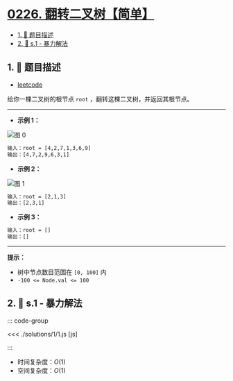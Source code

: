 # [0226. 翻转二叉树【简单】](https://github.com/tnotesjs/TNotes.leetcode/tree/main/notes/0226.%20%E7%BF%BB%E8%BD%AC%E4%BA%8C%E5%8F%89%E6%A0%91%E3%80%90%E7%AE%80%E5%8D%95%E3%80%91)

<!-- region:toc -->

- [1. 📝 题目描述](#1--题目描述)
- [2. 🎯 s.1 - 暴力解法](#2--s1---暴力解法)

<!-- endregion:toc -->

## 1. 📝 题目描述

- [leetcode](https://leetcode.cn/problems/invert-binary-tree/)

给你一棵二叉树的根节点 `root` ，翻转这棵二叉树，并返回其根节点。

---

- **示例 1：**

![图 0](https://cdn.jsdelivr.net/gh/tnotesjs/imgs@main/2025-09-09-13-41-49.png)

```txt
输入：root = [4,2,7,1,3,6,9]
输出：[4,7,2,9,6,3,1]
```

- **示例 2：**

![图 1](https://cdn.jsdelivr.net/gh/tnotesjs/imgs@main/2025-09-09-13-42-04.png)

```txt
输入：root = [2,1,3]
输出：[2,3,1]
```

- **示例 3：**

```txt
输入：root = []
输出：[]
```

---

**提示：**

- 树中节点数目范围在 `[0, 100]` 内
- `-100 <= Node.val <= 100`

## 2. 🎯 s.1 - 暴力解法

::: code-group

<<< ./solutions/1/1.js [js]

:::

- 时间复杂度：$O(1)$
- 空间复杂度：$O(1)$
